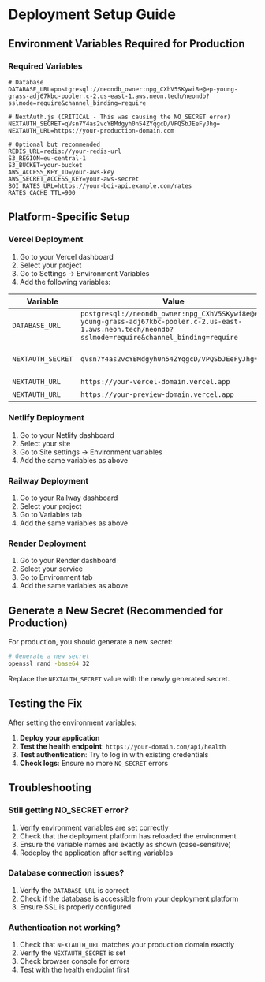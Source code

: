 # Deployment Setup Guide

## Environment Variables Required for Production

### Required Variables
```env
# Database
DATABASE_URL=postgresql://neondb_owner:npg_CXhV5SKywi8e@ep-young-grass-adj67kbc-pooler.c-2.us-east-1.aws.neon.tech/neondb?sslmode=require&channel_binding=require

# NextAuth.js (CRITICAL - This was causing the NO_SECRET error)
NEXTAUTH_SECRET=qVsn7Y4as2vcYBMdgyh0n54ZYqgcD/VPQSbJEeFyJhg=
NEXTAUTH_URL=https://your-production-domain.com

# Optional but recommended
REDIS_URL=redis://your-redis-url
S3_REGION=eu-central-1
S3_BUCKET=your-bucket
AWS_ACCESS_KEY_ID=your-aws-key
AWS_SECRET_ACCESS_KEY=your-aws-secret
BOI_RATES_URL=https://your-boi-api.example.com/rates
RATES_CACHE_TTL=900
```

## Platform-Specific Setup

### Vercel Deployment
1. Go to your Vercel dashboard
2. Select your project
3. Go to Settings → Environment Variables
4. Add the following variables:

| Variable | Value | Environment |
|----------|-------|-------------|
| `DATABASE_URL` | `postgresql://neondb_owner:npg_CXhV5SKywi8e@ep-young-grass-adj67kbc-pooler.c-2.us-east-1.aws.neon.tech/neondb?sslmode=require&channel_binding=require` | Production, Preview, Development |
| `NEXTAUTH_SECRET` | `qVsn7Y4as2vcYBMdgyh0n54ZYqgcD/VPQSbJEeFyJhg=` | Production, Preview, Development |
| `NEXTAUTH_URL` | `https://your-vercel-domain.vercel.app` | Production |
| `NEXTAUTH_URL` | `https://your-preview-domain.vercel.app` | Preview |

### Netlify Deployment
1. Go to your Netlify dashboard
2. Select your site
3. Go to Site settings → Environment variables
4. Add the same variables as above

### Railway Deployment
1. Go to your Railway dashboard
2. Select your project
3. Go to Variables tab
4. Add the same variables as above

### Render Deployment
1. Go to your Render dashboard
2. Select your service
3. Go to Environment tab
4. Add the same variables as above

## Generate a New Secret (Recommended for Production)

For production, you should generate a new secret:

```bash
# Generate a new secret
openssl rand -base64 32
```

Replace the `NEXTAUTH_SECRET` value with the newly generated secret.

## Testing the Fix

After setting the environment variables:

1. **Deploy your application**
2. **Test the health endpoint**: `https://your-domain.com/api/health`
3. **Test authentication**: Try to log in with existing credentials
4. **Check logs**: Ensure no more `NO_SECRET` errors

## Troubleshooting

### Still getting NO_SECRET error?
1. Verify environment variables are set correctly
2. Check that the deployment platform has reloaded the environment
3. Ensure the variable names are exactly as shown (case-sensitive)
4. Redeploy the application after setting variables

### Database connection issues?
1. Verify the `DATABASE_URL` is correct
2. Check if the database is accessible from your deployment platform
3. Ensure SSL is properly configured

### Authentication not working?
1. Check that `NEXTAUTH_URL` matches your production domain exactly
2. Verify the `NEXTAUTH_SECRET` is set
3. Check browser console for errors
4. Test with the health endpoint first